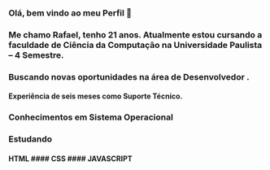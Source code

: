 ### Olá, bem vindo ao meu Perfil 👋
### Me chamo Rafael, tenho 21 anos. Atualmente estou cursando a faculdade de Ciência da Computação na Universidade Paulista – 4 Semestre. 
### Buscando novas oportunidades na área de Desenvolvedor . 

#### Experiência de seis meses como Suporte Técnico. 

### Conhecimentos em Sistema Operacional

        
        


### Estudando 

#### HTML #### CSS #### JAVASCRIPT 
